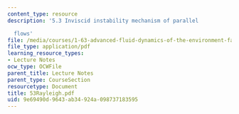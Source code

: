 ```yaml
---
content_type: resource
description: '5.3 Inviscid instability mechanism of parallel

  flows'
file: /media/courses/1-63-advanced-fluid-dynamics-of-the-environment-fall-2002/9e69490d9643ab34924a098737183595_53Rayleigh.pdf
file_type: application/pdf
learning_resource_types:
- Lecture Notes
ocw_type: OCWFile
parent_title: Lecture Notes
parent_type: CourseSection
resourcetype: Document
title: 53Rayleigh.pdf
uid: 9e69490d-9643-ab34-924a-098737183595
---
```

